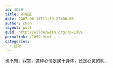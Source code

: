 ```yaml
---
id: 1059
title: 不知道
date: 2007-06-14T11:59:22+00:00
author: chen
layout: post
guid: http://wilderwein.org/?p=1059
permalink: /1059.html
categories:
  - 扯淡
---
```

也不知，寂寞，这种心情是属于身体，还是心灵的呢&#8230;